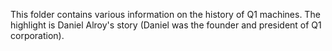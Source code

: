 This folder contains various information on the history of Q1 machines. The highlight is Daniel Alroy's story (Daniel was the founder and president of Q1 corporation).
